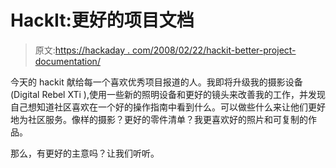 # HackIt:更好的项目文档

> 原文:[https://hackaday . com/2008/02/22/hackit-better-project-documentation/](https://hackaday.com/2008/02/22/hackit-better-project-documentation/)

今天的 hackit 献给每一个喜欢优秀项目报道的人。我即将升级我的摄影设备(Digital Rebel XTi ),使用一些新的照明设备和更好的镜头来改善我的工作，并发现自己想知道社区喜欢在一个好的操作指南中看到什么。可以做些什么来让他们更好地为社区服务。像样的摄影？更好的零件清单？我更喜欢好的照片和可复制的作品。

那么，有更好的主意吗？让我们听听。
